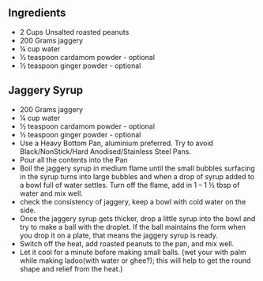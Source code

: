 ## Ingredients
* 2 Cups Unsalted roasted peanuts
* 200 Grams jaggery
* ¼ cup water
* ½ teaspoon cardamom powder - optional
* ½ teaspoon ginger powder - optional


## Jaggery Syrup
* 200 Grams jaggery
* ¼ cup water
* ½ teaspoon cardamom powder - optional
* ½ teaspoon ginger powder - optional
* Use a Heavy Bottom Pan, aluminium preferred. Try to avoid Black/NonStick/Hard Anodised/Stainless Steel Pans.
* Pour all the contents into the Pan
* Boil the jaggery syrup in medium flame until the small bubbles surfacing in the syrup turns into large bubbles and when a drop of syrup added to a bowl full of water settles. Turn off the flame, add in 1 – 1 ½ tbsp of water and mix well.
* check the consistency of jaggery, keep a bowl with cold water on the side.
* Once the jaggery syrup gets thicker, drop a little syrup into the bowl and try to make a ball with the droplet.
If the ball maintains the form when you drop it on a plate, that means the jaggery syrup is ready.
* Switch off the heat, add roasted peanuts to the pan, and mix well.
* Let it cool for a minute before making small balls. (wet your with palm while making ladoo(with water or ghee?); this will help to get the round shape and relief from the heat.)